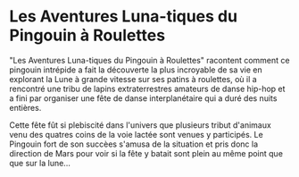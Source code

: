 # Les Aventures Luna-tiques du Pingouin à Roulettes

"Les Aventures Luna-tiques du Pingouin à Roulettes" racontent comment ce pingouin intrépide a fait la découverte la plus incroyable de sa vie en explorant la Lune à grande vitesse sur ses patins à roulettes, où il a rencontré une tribu de lapins extraterrestres amateurs de danse hip-hop et a fini par organiser une fête de danse interplanétaire qui a duré des nuits entières.

Cette fête fût si plebiscité dans l'univers que plusieurs tribut d'animaux venu des quatres coins de la voie lactée sont venues y participés. Le Pingouin fort de son succèes s'amusa de la situation et pris donc la direction de Mars pour voir si la fête y batait sont plein au même point que que sur la lune...

